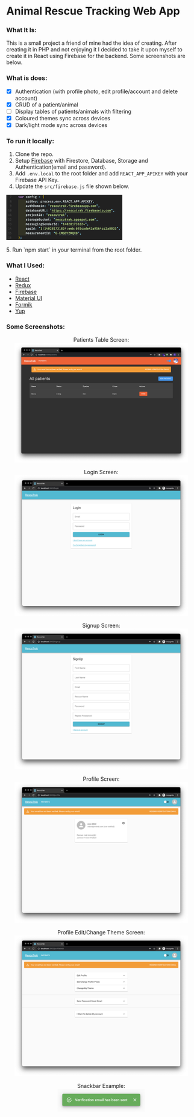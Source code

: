 # Animal Rescue Tracking Web App

### What It Is:

This is a small project a friend of mine had the idea of creating. After creating it in PHP and not enjoying it I decided to take it upon myself to create it in React using Firebase for the backend. Some screenshots are below.

### What is does:

-   [x] Authentication (with profile photo, edit profile/account and delete account)
-   [x] CRUD of a patient/animal
-   [ ] Display tables of patients/animals with filtering
-   [x] Coloured themes sync across devices
-   [x] Dark/light mode sync across devices

### To run it locally:

1. Clone the repo.
2. Setup [Firebase](https://firebase.google.com/) with Firestore, Database, Storage and Authentication(email and password).
3. Add `.env.local` to the root folder and add `REACT_APP_APIKEY` with your Firebase API Key.
4. Update the `src/firebase.js` file shown below.
 <p><img src="./images/firebasejs.png" height="120px"/></p>
5. Run `npm start` in your terminal from the root folder.

### What I Used:

-   [React](https://reactjs.org/)
-   [Redux](https://redux.js.org/)
-   [Firebase](https://firebase.google.com/)
-   [Material UI](https://material-ui.com/)
-   [Formik](https://formik.org/)
-   [Yup](https://github.com/jquense/yup)

### Some Screenshots:

<p align="center">
	Patients Table Screen:
	<br />
	<img src="./images/patients.png" width="460px" />
</p>

<p align="center">
	Login Screen:
	<br />
	<img src="./images/login.png" width="460px" />
</p>

<p align="center">
	Signup Screen:
	<br />
	<img src="./images/signUp.png" width="460px" />
</p>

<p align="center">
	Profile Screen:
	<br />
	<img src="./images/profile.png" width="460px" />
</p>

<p align="center">
	Profile Edit/Change Theme Screen:
	<br />
	<img src="./images/profileEdit.png" width="460px" />
</p>

<p align="center">
	Snackbar Example:
	<br />
	<img src="./images/snackbarExample.png" height="60px" />
</p>
